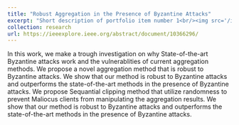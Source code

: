 ```yaml
---
title: "Robust Aggregation in the Presence of Byzantine Attacks"
excerpt: "Short description of portfolio item number 1<br/><img src='/images/bucketing-last2.png'>"
collection: research
url: https://ieeexplore.ieee.org/abstract/document/10366296/
---
```


In this work, we make a trough investigation on why State-of-the-art Byzantine attacks work and the vulnerablities of current aggregation methods. We propose a 
novel aggregation method that is robust to Byzantine attacks. We show that our method is robust to Byzantine attacks and outperforms the state-of-the-art methods in the presence of Byzantine attacks.
We propose Sequantial clipping method that utilize randomness to prevent Maliocus clients from manipulating the aggregation results. We show that our method is robust to Byzantine attacks and outperforms the state-of-the-art methods in the presence of Byzantine attacks.